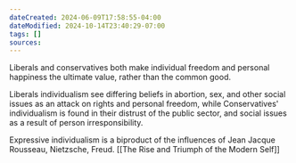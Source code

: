 ```yaml
---
dateCreated: 2024-06-09T17:58:55-04:00
dateModified: 2024-10-14T23:40:29-07:00
tags: []
sources: 
---
```


Liberals and conservatives both make individual freedom and personal happiness the ultimate value, rather than the common good.

Liberals individualism see differing beliefs in abortion, sex, and other social issues as an attack on rights and personal freedom, while Conservatives' individualism is found in their distrust of the public sector, and social issues as a result of person irresponsibility.

Expressive individualism is a biproduct of the influences of Jean Jacque Rousseau, Nietzsche, Freud. [[The Rise and Triumph of the Modern Self]]
